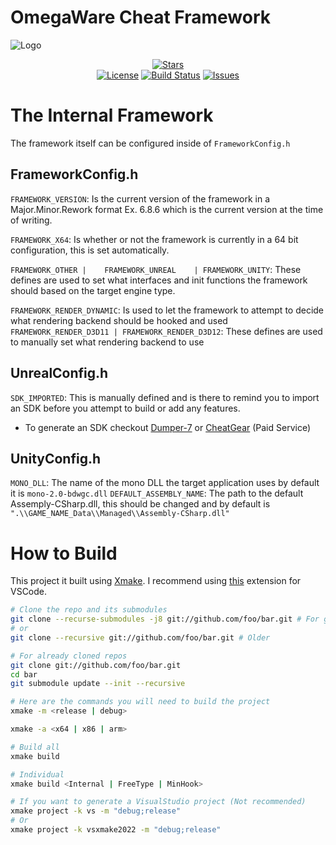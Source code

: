 # OmegaWare Cheat Framework
![Logo](Images/NewLogo.png)

<div align="center">

[![Stars](https://img.shields.io/github/stars/Omega172/OmegaWare-Framework?color=00ffff)](https://github.com/Omega172/OmegaWare-Framework/stargazers)<br>
[![License](https://img.shields.io/github/license/Omega172/OmegaWare-Framework)](LICENSE) [![Build Status](https://img.shields.io/github/actions/workflow/status/Omega172/OmegaWare-Framework/Xmake.yml?branch=main)](https://github.com/Omega172/OmegaWare-Framework/actions) [![Issues](https://img.shields.io/github/issues/Omega172/OmegaWare-Framework)](https://github.com/Omega172/OmegaWare-Framework/issues)

</div>

#  The Internal Framework
The framework itself can be configured inside of `FrameworkConfig.h`
 
## FrameworkConfig.h
`FRAMEWORK_VERSION`:  Is the current version of the framework in a Major.Minor.Rework format Ex. 6.8.6 which is the current version at the time of writing.

`FRAMEWORK_X64`: Is whether or not the framework is currently in a 64 bit configuration, this is set automatically.

  `FRAMEWORK_OTHER |	FRAMEWORK_UNREAL	| FRAMEWORK_UNITY`: These defines are used to set what interfaces and init functions the framework should based on the target engine type.

`FRAMEWORK_RENDER_DYNAMIC`: Is used to let the framework to attempt to decide what rendering backend should be hooked and used
`FRAMEWORK_RENDER_D3D11 | FRAMEWORK_RENDER_D3D12`: These defines are used to manually set what rendering backend to use

## UnrealConfig.h
`SDK_IMPORTED`: This is manually defined and is there to remind you to import an SDK before you attempt to build or add any features.
- To generate an SDK checkout [Dumper-7](https://github.com/Omega172/Dumper-7) or [CheatGear](https://cheatgear.com/) (Paid Service)

## UnityConfig.h
`MONO_DLL`: The name of the mono DLL the target application uses by default it is `mono-2.0-bdwgc.dll`
`DEFAULT_ASSEMBLY_NAME`: The path to the default Assemply-CSharp.dll, this should be changed and by default is `".\\GAME_NAME_Data\\Managed\\Assembly-CSharp.dll"`

# How to Build
This project it built using [Xmake](https://github.com/xmake-io/xmake). I recommend using [this](https://marketplace.visualstudio.com/items?itemName=tboox.xmake-vscode) extension for VSCode.
```bash
# Clone the repo and its submodules
git clone --recurse-submodules -j8 git://github.com/foo/bar.git # For git 2.13 and later
# or
git clone --recursive git://github.com/foo/bar.git # Older

# For already cloned repos
git clone git://github.com/foo/bar.git
cd bar
git submodule update --init --recursive

# Here are the commands you will need to build the project
xmake -m <release | debug>

xmake -a <x64 | x86 | arm>

# Build all
xmake build 

# Individual
xmake build <Internal | FreeType | MinHook>

# If you want to generate a VisualStudio project (Not recommended)
xmake project -k vs -m "debug;release"
# Or
xmake project -k vsxmake2022 -m "debug;release"
```
